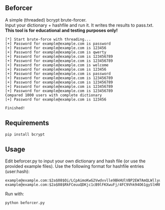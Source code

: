 ## Beforcer
A simple (threaded) bcrypt brute-forcer.<br>Input your dictionary + hashfile and run it. It writes the results to pass.txt.<br>
<strong>This tool is for educational and testing purposes only!</strong>

```
[*] Start brute-force with threading...
[+] Password for example@example.com is password
[+] Password for example@example.com is 123456
[+] Password for example@example.com is qwerty
[+] Password for example@example.com is 123456789
[+] Password for example@example.com is 123456789
[+] Password for example@example.com is welcome
[+] Password for example@example.com is 123456
[+] Password for example@example.com is password
[+] Password for example@example.com is 123456789
[+] Password for example@example.com is 123456789
[+] Password for example@example.com is 123456789
[+] Password for example@example.com is 123456789
Compared 1000 users with complete dictionary
[+] Password for example@example.com is 123456

Finished!
```

## Requirements
```
pip install bcrypt
```

## Usage
Edit beforcer.py to input your own dictionary and hash file (or use the provided example files). Use the following format for hashfile entries (user:hash):<br>
```
example@example.com:$2a$08$Oi/LCpAimoKwG2Vwdvvlle9BkHUlVBP2EW7AmQLWllyuasYNfOLZ2
example@example.com:$2a$08$RkFCeuuQDKjc1cB9lFKXwuFj/4FC9Vhk94O61gySlHRR3By7AGw22
```
Run with:<br>
```
python beforcer.py
```
